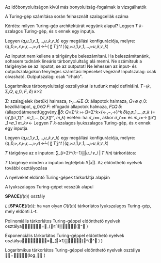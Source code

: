 Az időbonyolultságon kívül más bonyolultság-fogalmak is vizsgálhatók

A Turing-gép számítása során felhasznált szalagcellák száma

Kérdés: milyen Turing-gép architektúrát vegyünk alapul?
Legyen 𝑇 𝑘-szalagos Turing-gép, és 𝑥 ennek egy inputja.

Legyen (𝑞,𝑢_1,𝑣_1,…,𝑢_𝑘,𝑣_𝑘) egy megállási konfigurációja, melyre:
(𝑞_0,⊳,𝑥,⊳,𝜖,…,⊳,𝜖)→┴(    〖  𝑇〗^𝑡     )(𝑞,⊳𝑢_1,𝑣_1,…,⊳𝑢_𝑘,𝑣_𝑘)

Az inputot nem kellene a tárigénybe beleszámítani.
Ha beleszámítanánk, sohasem tudnánk lineáris tárbonyolultság alá menni.
Ne számítsuk a tárigénybe se az inputot, se az outputot!
Ne lehessen az input- és outputszalagokon tényleges számítási lépéseket végezni!
Inputszalag: csak olvasható.
Outputszalag: csak "írható".

Logaritmikus tárbonyolultsági osztályokat is tudunk majd definiálni.
𝑇=⟨𝑘, Σ,𝑄, 𝑞_0, 𝐹, 𝛿⟩  𝑘>2

Σ: szalagjelek (betűk) halmaza,	⊳,⌴∈Σ
𝑄: állapotok halmaza,	𝑄≠∅
𝑞_0: kezdőállapot,	𝑞_0∈𝑄
𝐹: elfogadó állapotok halmaza,	𝐹⊆𝑄
𝛿: (állapot)átmenetfüggvény,𝛿: 𝑄×Σ^𝑘  ↦ 𝑄×Σ^𝑘×{←,−,→}^𝑘
𝛿(𝑞,𝜎_1,…,𝜎_𝑘 )=(𝑞′,〖𝜎_1〗^′, 𝑚_1,…,〖𝜎_𝑘〗^′, 𝑚_𝑘) esetén:
ha 𝜎_𝑖=⊳, akkor 𝜎_𝑖′=⊳ és 𝑚_𝑖=→
〖𝜎′〗_1=𝜎_1
𝑚_𝑘≠←
Legyen 𝑇 𝑘-szalagos lyukszalagos Turing-gép, és 𝑥 ennek egy inputja.

Legyen (𝑞,𝑢_1,𝑣_1,…,𝑢_𝑘,𝑣_𝑘) egy megállási konfigurációja, melyre:
(𝑞_0,⊳,𝑥,⊳,𝜖,…,⊳,𝜖)→┴(    〖  𝑇〗^𝑡     )(𝑞,⊳𝑢_1,𝑣_1,…,⊳𝑢_𝑘,𝑣_𝑘)

𝑇 tárigénye az x inputon: ∑_(𝑖=2)^(𝑘−1)▒|𝑢_𝑖 𝑣_𝑖 | 
𝑇 𝑓(𝑛) tárkorlátos:

𝑇 tárigénye minden 𝑥 inputon
legfeljebb 𝑓(|𝑥|).
Az eldönthető nyelvek további osztályozása

A nyelveket eldöntő Turing-gépek tárkorlátja alapján

A lyukszalagos Turing-gépet vesszük alapul 


𝐒𝐏𝐀𝐂𝐄(𝑓(𝑛)) osztály

𝐿∈𝐒𝐏𝐀𝐂𝐄(𝑓(𝑛)):
ha van olyan 𝑂(𝑓(𝑛)) tárkorlátos lyukszalagos Turing-gép, mely eldönti 𝐿-t.

Polinomiális tárkorlátos Turing-géppel eldönthető nyelvek osztálya𝐏𝐒𝐏𝐀𝐂𝐄=⋃_(𝑘≥1)▒𝐒𝐏𝐀𝐂𝐄(𝑛^𝑘 ) 

Exponenciális tárkorlátos Turing-géppel eldönthető nyelvek osztálya𝐄𝐗𝐏𝐒𝐏𝐀𝐂𝐄=⋃_(𝑘≥1)▒𝐒𝐏𝐀𝐂𝐄(𝑐^(𝑛^𝑘 ) ) 

Logaritmikus tárkorlátos Turing-géppel eldönthető nyelvek osztálya
𝐋=𝐒𝐏𝐀𝐂𝐄(log_𝑐⁡𝑛 )




